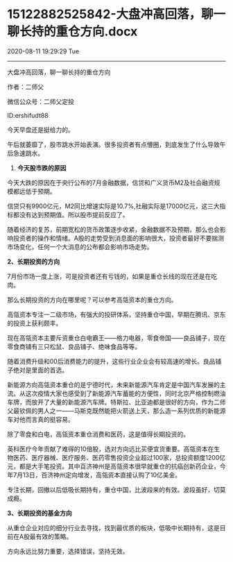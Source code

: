 # 15122882525842-大盘冲高回落，聊一聊长持的重仓方向.docx

2020-08-11 19:29:29 Tue

----

大盘冲高回落，聊一聊长持的重仓方向

作者：二师父

微信公众号：二师父定投

ID:ershifudt88

<a id="OLE_LINK1"></a>今天早盘还是挺给力的。

午后就萎靡了，股市跳水开始表演。很多投资者有点懵圈，到底发生了什么导致午后急速跳水。

1. __今天股市跌的原因__

今天大跌的原因在于央行公布的7月金融数据，信贷和广义货币M2及社会融资规模都远低于预期。

信贷只有9900亿元，M2同比增速实际是10\.7%,社融实际是17000亿元，这三大指标都没有达到预期值。所以股市提前反应了。

随着经济的复苏，前期宽松的货币政策逐步收紧，金融数据不及预期，那么也会影响投资者的操作和情绪。A股的走势受到消息面的影响很大，投资者最好不要揣测市场变化，任何一个大消息的公布都会影响市场走势。

__2、长期投资的方向__

7月份市场一度上涨，可是投资者还有亏钱的，如果是重仓长线的现在还是在吃肉。

那么长期投资的方向在哪里呢？可以参考高瓴资本的重仓方向。

高瓴资本专注一二级市场，有强大的投研体系，坚持重仓中国，早期在腾讯、京东的投资上获利颇丰。

现在高瓴资本主要斥资重仓白电霸王——格力电器，零食帝国——良品铺子，现在零食商铺有三只松鼠、良品铺子、绝味食品等等。

随着消费升级和00后消费能力的提升，这些行业企业会有较高速的增长。良品铺子绝对是里面的首选。

新能源方向高瓴资本重仓的是宁德时代，未来新能源汽车肯定是中国汽车发展的主流。从这次疫情大家也感受到了新能源汽车蓄能的方便性，同时北京严格控制燃油车牌，而放开了大量的新能源汽车牌。特斯拉、比亚迪都是很好的方向，作为二师父最钦佩的男人之一——马斯克既然能把火箭送上天，那么造一系列优质的新能源车对他而言真的挺容易。

除了零食和白电，高瓴资本重仓消费和医药，这是值得长期投资的。

英科医疗今年贡献了难得的10倍股，选对方向远比买便宜货重要。高瓴资本在生物医药、医疗器械、医疗服务、医药零售投资企业超过100家，总投资额度1200亿元，都是大手笔投资。其中百济神州是高瓴资本很早就重仓的抗癌创新药企业，今年7月13日，百济神州定向增发，高瓴资本直接认购了10亿美金。

专注长期，回撤以后低吸长期持有，重仓中国，比波段来的有效。波段虽好，切莫成瘾。

__3、长期投资的基金方向__

从重仓企业对应的细分行业去寻找，找到最优质的板块，低吸中长期持有，这是目前在A股最有效的策略。

方向永远比努力重要，选择错误，坚持无效。

